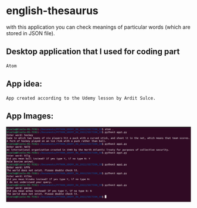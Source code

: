 # english-thesaurus
with this application you can check meanings of particular words (which are stored in JSON file).

## Desktop application that I used for coding part
```
Atom
```

## App idea:
```
App created according to the Udemy lesson by Ardit Sulce.
```
## App Images:
<img src="https://github.com/kixelo/english-thesaurus/blob/main/Screenshot%20from%202022-07-08%2021-55-25.png" />
